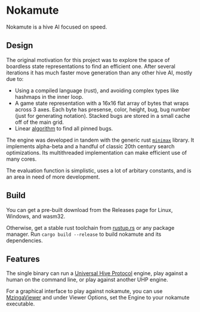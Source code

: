 # Nokamute #

Nokamute is a hive AI focused on speed.

## Design ##

The original motivation for this project was to explore the space of boardless state representations to find an efficient one. After several iterations it has much faster move generation than any other hive AI, mostly due to:

* Using a compiled language (rust), and avoiding complex types like hashmaps in the inner loop.
* A game state representation with a 16x16 flat array of bytes that wraps across 3 axes. Each byte has presense, color, height, bug, bug number (just for generating notation). Stacked bugs are stored in a small cache off of the main grid.
* Linear [algorithm](https://en.wikipedia.org/wiki/Biconnected_component) to find all pinned bugs.

The engine was developed in tandem with the generic rust [`minimax`](https://crates.io/crates/minimax) library. It implements alpha-beta and a handful of classic 20th century search optimizations. Its multithreaded implementation can make efficient use of many cores.

The evaluation function is simplistic, uses a lot of arbitary constants, and is an area in need of more development.

## Build ##

You can get a pre-built download from the Releases page for Linux, Windows, and wasm32.

Otherwise, get a stable rust toolchain from [rustup.rs](https://rustup.rs) or any package
manager.  Run `cargo build --release` to build nokamute and its dependencies.

## Features ##

The single binary can run a [Universal Hive
Protocol](https://github.com/jonthysell/Mzinga/wiki/UniversalHiveProtocol)
engine, play against a human on the command line, or play against another UHP
engine.

For a graphical interface to play against nokamute, you can use [MzingaViewer](https://github.com/jonthysell/Mzinga/wiki/MzingaViewer) and under Viewer Options, set the Engine to your nokamute executable.
